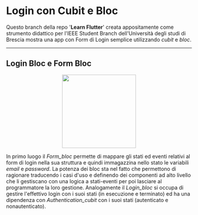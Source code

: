 # Login con Cubit e Bloc

Questo branch della repo '**Learn Flutter**' creata appositamente come strumento didattico per l'IEEE Student Branch dell'Università degli studi di Brescia mostra una app con Form di Login semplice utilizzando *cubit* e *bloc*.
- - -
## Login Bloc e Form Bloc

<p align="center" width="100%">
    <img src="https://user-images.githubusercontent.com/49036204/128077320-99435a91-6672-4cc5-aaad-74cc7fb66d67.png" height="200" >
</p>

In primo luogo il *Form_bloc* permette di mappare gli stati ed eventi relativi al form di login nella sua struttura e quindi immagazzina nello stato le variabili *email* e *password*. La potenza dei bloc sta nel fatto che permettono di ragionare traducendo i casi d'uso e definendo dei componenti ad alto livello che li gestiscano con una logica a stati-eventi per poi lasciare al programmatore la loro gestione. 
Analogamente il *Login_bloc* si occupa di gestire l'effettivo login con i suoi stati (in esecuzione e terminato) ed ha una dipendenza con *Authentication_cubit* con i suoi stati (autenticato e nonautenticato).
